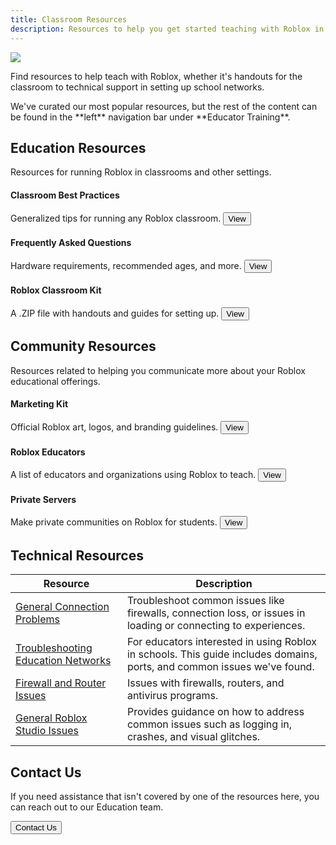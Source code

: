 ```yaml
---
title: Classroom Resources
description: Resources to help you get started teaching with Roblox in the classroom.
---
```


<img src="../../assets/education/stock-graphics/hero-studentTeaching.jpg" />

Find resources to help teach with Roblox, whether it's handouts for the classroom to technical support in setting up school networks.

<Alert severity="info">
We've curated our most popular resources, but the rest of the content can be found in the **left** navigation bar under **Educator Training**.
</Alert>

## Education Resources

Resources for running Roblox in classrooms and other settings.

<Grid container spacing={4}>

<Grid item XSmall={4} XLarge={4}>
<h4>Classroom Best Practices</h4>
Generalized tips for running any Roblox classroom.
<a href="../../education/resources/classroom-best-practices.md">
<Button variant="text">View</Button>
</a>
</Grid>

<Grid item XSmall={4} XLarge={4}>
<h4>Frequently Asked Questions</h4>
Hardware requirements, recommended ages, and more.
<a href="../../education/resources/frequently-asked-questions-education.md">
<Button variant="text">View</Button>
</a>
</Grid>

<Grid item XSmall={4} XLarge={4}>
<h4>Roblox Classroom Kit</h4>
A .ZIP file with handouts and guides for setting up.
<a href="../../assets/education/handouts/Roblox_Classroom_Kit.zip">
<Button variant="text">View</Button>
</a>
</Grid>

</Grid>

## Community Resources

Resources related to helping you communicate more about your Roblox educational offerings.

<Grid container spacing={4}>

<Grid item XSmall={4} XLarge={4}>
<h4>Marketing Kit</h4>
Official Roblox art, logos, and branding guidelines.
<a href="../../education/resources/marketing-materials.md">
<Button variant="text">View</Button>
</a>
</Grid>

<Grid item XSmall={4} XLarge={4}>
<h4>Roblox Educators</h4>
A list of educators and organizations using Roblox to teach.
<a href="../../education/resources/frequently-asked-questions-education.md">
<Button variant="text">View</Button>
</a>
</Grid>

<Grid item XSmall={4} XLarge={4}>
<h4>Private Servers</h4>
Make private communities on Roblox for students.
<a href="../../education/support/private-servers-for-classroom-use.md">
<Button variant="text">View</Button>
</a>
</Grid>

</Grid>

## Technical Resources

<table>
<thead>
   <tr>
    <th>Resource</th>
    <th>Description</th>
   </tr>
</thead>
<tbody>
   <tr>
    <td><a href = "https://en.help.roblox.com/hc/en-us/articles/203312880" target="_blank" rel="noopener">General Connection Problems</a></td>
    <td>Troubleshoot common issues like firewalls, connection loss, or issues in loading or connecting to experiences.</td>
   </tr>
   <tr>
    <td><a href = "https://en.help.roblox.com/hc/en-us/articles/115005744663" target="_blank" rel="noopener">Troubleshooting Education Networks</a></td>
    <td>For educators interested in using Roblox in schools. This guide includes domains, ports, and common issues we've found.</td>
   </tr>
      <tr>
    <td><a href = "https://en.help.roblox.com/hc/en-us/articles/203312840-Firewall-and-Router-Issues" target="_blank" rel="noopener">Firewall and Router Issues</a></td>
    <td>Issues with firewalls, routers, and antivirus programs.</td>
   </tr>
   <tr>
    <td><a href = "https://en.help.roblox.com/hc/en-us/articles/203552894-General-Roblox-Studio-Issues" target="_blank" rel="noopener">General Roblox Studio Issues</a></td>
    <td>Provides guidance on how to address common issues such as logging in, crashes, and visual glitches.</td>
   </tr>
  
</tbody>
</table>

## Contact Us

If you need assistance that isn't covered by one of the resources here, you can reach out to our Education team.

<a href="https://roblox.qualtrics.com/jfe/form/SV_8oiiVEvjteux7hk">
<Button variant="text">Contact Us</Button>
</a>
